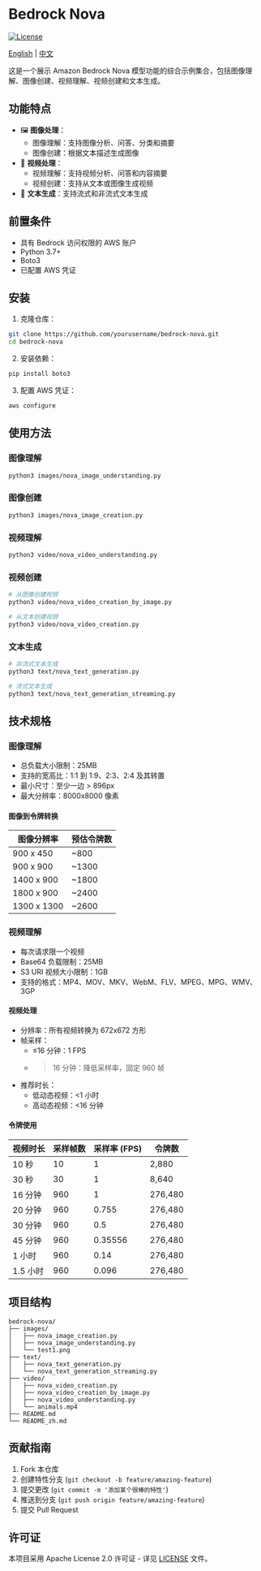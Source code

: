 # Bedrock Nova 

[![License](https://img.shields.io/badge/License-Apache%202.0-blue.svg)](LICENSE)

[English](README.md) | [中文](README_zh.md)

这是一个展示 Amazon Bedrock Nova 模型功能的综合示例集合，包括图像理解、图像创建、视频理解、视频创建和文本生成。

## 功能特点

- 🖼️ **图像处理**：
  - 图像理解：支持图像分析、问答、分类和摘要
  - 图像创建：根据文本描述生成图像
- 🎥 **视频处理**：
  - 视频理解：支持视频分析、问答和内容摘要
  - 视频创建：支持从文本或图像生成视频
- 📝 **文本生成**：支持流式和非流式文本生成

## 前置条件

- 具有 Bedrock 访问权限的 AWS 账户
- Python 3.7+
- Boto3
- 已配置 AWS 凭证

## 安装

1. 克隆仓库：
```bash
git clone https://github.com/yourusername/bedrock-nova.git
cd bedrock-nova
```

2. 安装依赖：
```bash
pip install boto3
```

3. 配置 AWS 凭证：
```bash
aws configure
```

## 使用方法

### 图像理解
```bash
python3 images/nova_image_understanding.py
```

### 图像创建
```bash
python3 images/nova_image_creation.py
```

### 视频理解
```bash
python3 video/nova_video_understanding.py
```

### 视频创建
```bash
# 从图像创建视频
python3 video/nova_video_creation_by_image.py

# 从文本创建视频
python3 video/nova_video_creation.py
```

### 文本生成
```bash
# 非流式文本生成
python3 text/nova_text_generation.py

# 流式文本生成
python3 text/nova_text_generation_streaming.py
```

## 技术规格

### 图像理解
- 总负载大小限制：25MB
- 支持的宽高比：1:1 到 1:9、2:3、2:4 及其转置
- 最小尺寸：至少一边 > 896px
- 最大分辨率：8000x8000 像素

#### 图像到令牌转换
| 图像分辨率 | 预估令牌数 |
|-----------|------------|
| 900 x 450  | ~800      |
| 900 x 900  | ~1300     |
| 1400 x 900 | ~1800     |
| 1800 x 900 | ~2400     |
| 1300 x 1300| ~2600     |

### 视频理解
- 每次请求限一个视频
- Base64 负载限制：25MB
- S3 URI 视频大小限制：1GB
- 支持的格式：MP4、MOV、MKV、WebM、FLV、MPEG、MPG、WMV、3GP

#### 视频处理
- 分辨率：所有视频转换为 672x672 方形
- 帧采样：
  - ≤16 分钟：1 FPS
  - >16 分钟：降低采样率，固定 960 帧
- 推荐时长：
  - 低动态视频：<1 小时
  - 高动态视频：<16 分钟

#### 令牌使用
| 视频时长 | 采样帧数 | 采样率 (FPS) | 令牌数 |
|---------|---------|-------------|--------|
| 10 秒    | 10      | 1           | 2,880  |
| 30 秒    | 30      | 1           | 8,640  |
| 16 分钟  | 960     | 1           | 276,480|
| 20 分钟  | 960     | 0.755       | 276,480|
| 30 分钟  | 960     | 0.5         | 276,480|
| 45 分钟  | 960     | 0.35556     | 276,480|
| 1 小时   | 960     | 0.14        | 276,480|
| 1.5 小时 | 960     | 0.096       | 276,480|

## 项目结构

```
bedrock-nova/
├── images/
│   ├── nova_image_creation.py
│   ├── nova_image_understanding.py
│   └── test1.png
├── text/
│   ├── nova_text_generation.py
│   └── nova_text_generation_streaming.py
├── video/
│   ├── nova_video_creation.py
│   ├── nova_video_creation_by_image.py
│   ├── nova_video_understanding.py
│   └── animals.mp4
├── README.md
└── README_zh.md
```

## 贡献指南

1. Fork 本仓库
2. 创建特性分支 (`git checkout -b feature/amazing-feature`)
3. 提交更改 (`git commit -m '添加某个很棒的特性'`)
4. 推送到分支 (`git push origin feature/amazing-feature`)
5. 提交 Pull Request

## 许可证

本项目采用 Apache License 2.0 许可证 - 详见 [LICENSE](LICENSE) 文件。
